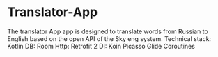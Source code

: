 # Translator-App
The translator App app is designed to translate words from Russian to English based on the open API of the Sky eng system.
Technical stack:
Kotlin
DB: Room
Http: Retrofit 2
DI: Koin
Picasso
Glide
Coroutines
